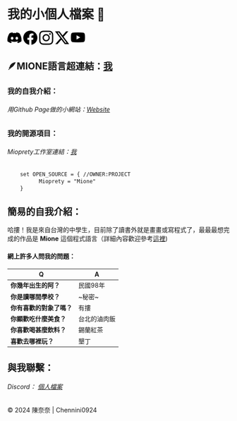 # 我的小個人檔案 🫠 
[![](img/discord.svg)](https://discord.com/users/1215881890309869661) [![](img/facebook.svg)](https://www.facebook.com/profile.php?id=61557425692395) [![](img/instagram.svg)](https://www.instagram.com/chennini0924) [![](img/twitter-x.svg)](https://twitter.com/chennini0924) [![](img/youtube.svg)](https://www.youtube.com/channel/UCHGy_JTwDIoar-8Wf3olOrw)

## 🪶MIONE語言超連結：[我](https://github.com/Mioprety/Mione)

### 我的自我介紹：
###### 用Github Page做的小網站：[Website](https://chennini0924.github.io/ChenNini0924/) 

### 我的開源項目：
###### Mioprety工作室連結：[我](https://github.com/Mioprety)
        set OPEN_SOURCE = { //OWNER:PROJECT
              Mioprety = "Mione"
        }

## 簡易的自我介紹：
哈摟！我是來自台灣的中學生，目前除了讀書外就是畫畫或寫程式了，最最最想完成的作品是 **Mione** 這個程式語言（詳細內容歡迎參考[這裡](https://github.com/Mioprety/Mione))


#### 網上許多人問我的問題：
| Q | A |
| -|-|
|**你幾年出生的阿？**| 民國98年|
|**你是讀哪間學校？**| ~秘密~|
|**你有喜歡的對象了嗎？**|有摟|
|**你顯歡吃什麼美食？**|台北的滷肉飯|
|**你喜歡喝甚麼飲料？**|錫蘭紅茶|
|**喜歡去哪裡玩？**|墾丁|

## 與我聯繫：
###### Discord： [個人檔案](https://discordapp.com/users/1215881890309869661)


<div class="footer">
        &copy; 2024 陳奈奈  |  Chennini0924
</div>
